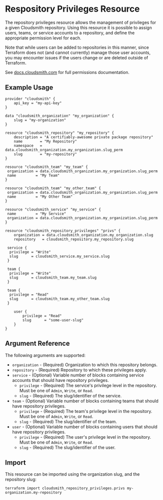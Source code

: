 # Respository Privileges Resource

The repository privileges resource allows the management of privileges for a given Cloudsmith repository. Using this resource it is possible to assign users, teams, or service accounts to a repository, and define the appropriate permission level for each.

Note that while users can be added to repositories in this manner, since Terraform does not (and cannot currently) manage those user accounts, you may encounter issues if the users change or are deleted outside of Terraform.

See [docs.cloudsmith.com](https://docs.cloudsmith.com/repositories/repository-settings#repository-privileges) for full permissions documentation.

## Example Usage

```hcl
provider "cloudsmith" {
    api_key = "my-api-key"
}

data "cloudsmith_organization" "my_organization" {
    slug = "my-organization"
}

resource "cloudsmith_repository" "my_repository" {
    description = "A certifiably-awesome private package repository"
    name        = "My Repository"
    namespace   = data.cloudsmith_organization.my_organization.slug_perm
    slug        = "my-repository"
}

resource "cloudsmith_team" "my_team" {
 organization = data.cloudsmith_organization.my_organization.slug_perm
 name         = "My Team"
}

resource "cloudsmith_team" "my_other_team" {
 organization = data.cloudsmith_organization.my_organization.slug_perm
 name         = "My Other Team"
}

resource "cloudsmith_service" "my_service" {
 name         = "My Service"
 organization = data.cloudsmith_organization.my_organization.slug_perm
}

resource "cloudsmith_repository_privileges" "privs" {
    organization = data.cloudsmith_organization.my_organization.slug
    repository   = cloudsmith_repository.my_repository.slug

 service {
  privilege = "Write"
  slug      = cloudsmith_service.my_service.slug
 }

 team {
  privilege = "Write"
  slug      = cloudsmith_team.my_team.slug
 }

 team {
  privilege = "Read"
  slug      = cloudsmith_team.my_other_team.slug
 }

    user {
        privilege = "Read"
        slug      = "some-user-slug"
    }
}
```

## Argument Reference

The following arguments are supported:

* `organization` - (Required) Organization to which this repository belongs.
* `repository` - (Required) Repository to which these privileges apply.
* `service` - (Optional) Variable number of blocks containing service accounts that should have repository privileges.
 	* `privilege` - (Required) The service's privilege level in the repository. Must be one of `Admin`, `Write`, or `Read`.
 	* `slug` - (Required) The slug/identifier of the service.
* `team` - (Optional) Variable number of blocks containing teams that should have repository privileges.
 	* `privilege` - (Required) The team's privilege level in the repository. Must be one of `Admin`, `Write`, or `Read`.
 	* `slug` - (Required) The slug/identifier of the team.
* `user` - (Optional) Variable number of blocks containing users that should have repository privileges.
 	* `privilege` - (Required) The user's privilege level in the repository. Must be one of `Admin`, `Write`, or `Read`.
 	* `slug` - (Required) The slug/identifier of the user.

## Import

This resource can be imported using the organization slug, and the repository slug:

```shell
terraform import cloudsmith_repository_privileges.privs my-organization.my-repository
```
